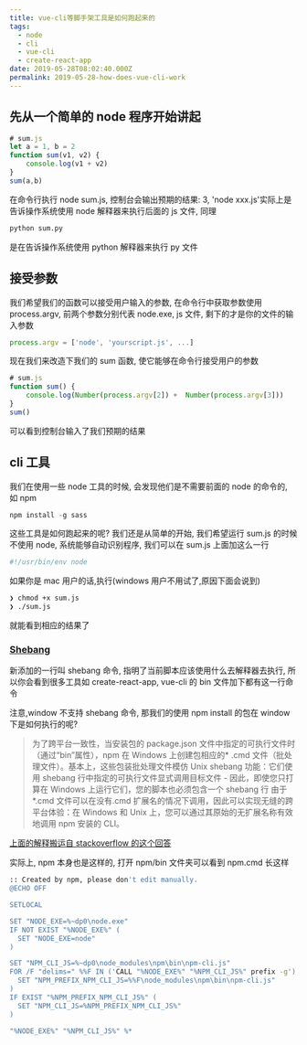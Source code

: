 ```yaml
---
title: vue-cli等脚手架工具是如何跑起来的
tags:
  - node
  - cli
  - vue-cli
  - create-react-app
date: 2019-05-28T08:02:40.000Z
permalink: 2019-05-28-how-does-vue-cli-work
---
```


## 先从一个简单的 node 程序开始讲起

```js
# sum.js
let a = 1, b = 2
function sum(v1, v2) {
    console.log(v1 + v2)
}
sum(a,b)
```

在命令行执行 node sum.js, 控制台会输出预期的结果: 3,
'node xxx.js'实际上是告诉操作系统使用 node 解释器来执行后面的 js 文件, 同理

```bash
python sum.py
```

是在告诉操作系统使用 python 解释器来执行 py 文件

## 接受参数

我们希望我们的函数可以接受用户输入的参数, 在命令行中获取参数使用 process.argv, 前两个参数分别代表 node.exe, js 文件, 剩下的才是你的文件的输入参数

```js
process.argv = ['node', 'yourscript.js', ...]
```

现在我们来改造下我们的 sum 函数, 使它能够在命令行接受用户的参数

```js
# sum.js
function sum() {
    console.log(Number(process.argv[2]) +  Number(process.argv[3]))
}
sum()
```

可以看到控制台输入了我们预期的结果

## cli 工具

我们在使用一些 node 工具的时候, 会发现他们是不需要前面的 node 的命令的, 如 npm

```js
npm install -g sass
```

这些工具是如何跑起来的呢? 我们还是从简单的开始, 我们希望运行 sum.js 的时候不使用 node, 系统能够自动识别程序, 我们可以在 sum.js 上面加这么一行

```bash
#!/usr/bin/env node
```

如果你是 mac 用户的话,执行(windows 用户不用试了,原因下面会说到)

```bash
❯ chmod +x sum.js
❯ ./sum.js
```

就能看到相应的结果了

### [Shebang](<https://en.wikipedia.org/wiki/Shebang_(Unix)>)

新添加的一行叫 shebang 命令, 指明了当前脚本应该使用什么去解释器去执行, 所以你会看到很多工具如 create-react-app, vue-cli 的 bin 文件加下都有这一行命令

注意,window 不支持 shebang 命令, 那我们的使用 npm install 的包在 window 下是如何执行的呢?

> 为了跨平台一致性，当安装包的 package.json 文件中指定的可执行文件时（通过“bin”属性），npm 在 Windows 上创建包相应的* .cmd 文件（批处理文件）。基本上，这些包装批处理文件模仿 Unix shebang 功能：它们使用 shebang 行中指定的可执行文件显式调用目标文件 - 因此，即使您只打算在 Windows 上运行它们，您的脚本也必须包含一个 shebang 行 由于*.cmd 文件可以在没有.cmd 扩展名的情况下调用，因此可以实现无缝的跨平台体验：在 Windows 和 Unix 上，您可以通过其原始的无扩展名称有效地调用 npm 安装的 CLI。

[上面的解释搬运自 stackoverflow 的这个回答](https://stackoverflow.com/questions/33509816/what-exactly-does-usr-bin-env-node-do-at-the-beginning-of-node-files)

实际上, npm 本身也是这样的, 打开 npm/bin 文件夹可以看到 npm.cmd 长这样

```bash
:: Created by npm, please don't edit manually.
@ECHO OFF

SETLOCAL

SET "NODE_EXE=%~dp0\node.exe"
IF NOT EXIST "%NODE_EXE%" (
  SET "NODE_EXE=node"
)

SET "NPM_CLI_JS=%~dp0\node_modules\npm\bin\npm-cli.js"
FOR /F "delims=" %%F IN ('CALL "%NODE_EXE%" "%NPM_CLI_JS%" prefix -g') DO (
  SET "NPM_PREFIX_NPM_CLI_JS=%%F\node_modules\npm\bin\npm-cli.js"
)
IF EXIST "%NPM_PREFIX_NPM_CLI_JS%" (
  SET "NPM_CLI_JS=%NPM_PREFIX_NPM_CLI_JS%"
)

"%NODE_EXE%" "%NPM_CLI_JS%" %*
```
